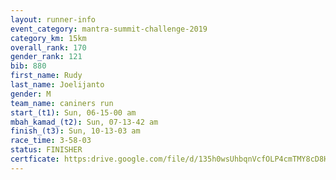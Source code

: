 ```yaml
---
layout: runner-info 
event_category: mantra-summit-challenge-2019 
category_km: 15km 
overall_rank: 170
gender_rank: 121
bib: 880
first_name: Rudy
last_name: Joelijanto
gender: M
team_name: caniners run
start_(t1): Sun, 06-15-00 am
mbah_kamad_(t2): Sun, 07-13-42 am
finish_(t3): Sun, 10-13-03 am
race_time: 3-58-03
status: FINISHER
certficate: https:drive.google.com/file/d/135h0wsUhbqnVcfOLP4cmTMY8cD8HuNcJ/view?usp=sharing
---
```

